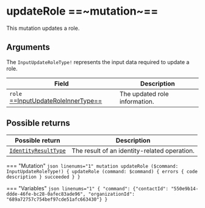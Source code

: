 # updateRole ==~mutation~==

This mutation updates a role.

## Arguments

The `InputUpdateRoleType!` represents the input data required to update a role.

| Field                                                                           | Description                                           |
|---------------------------------------------------------------------------------|-------------------------------------------------------|
| `role` [==InputUpdateRoleInnerType==](../Objects/InputUpdateRoleInnerType.md) | The updated role information.                         |


## Possible returns

| Possible return                                          	| Description                                     	|
|---------------------------------------------------------	|-------------------------------------------------	|
| [`IdentityResultType`](../Objects/IdentityResultType.md)  | The result of an identity-related operation.  	|


=== "Mutation"
    ```json linenums="1"
    mutation updateRole ($command: InputUpdateRoleType!) {
      updateRole (command: $command) {
        errors {
          code
          description
        }
        succeeded
      }
    }
    ```

=== "Variables"
    ```json linenums="1"
    {
      "command": {"contactId": "550e9b14-ddde-46fe-bc28-0afec83ade96", "organizationId": "689a72757c754bef97cde51afc663430"}
    }
    ```
